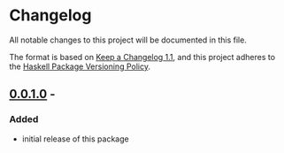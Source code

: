 # Changelog

All notable changes to this project will be documented in this file.

The format is based on [Keep a Changelog 1.1](https://keepachangelog.com/en/1.1.0/),
and this project adheres to the [Haskell Package Versioning Policy](https://pvp.haskell.org/).

## [0.0.1.0] -

### Added

- initial release of this package

[0.0.1.0]: https://github.com/sellout/duoids/releases/tag/v0.0.1.0
